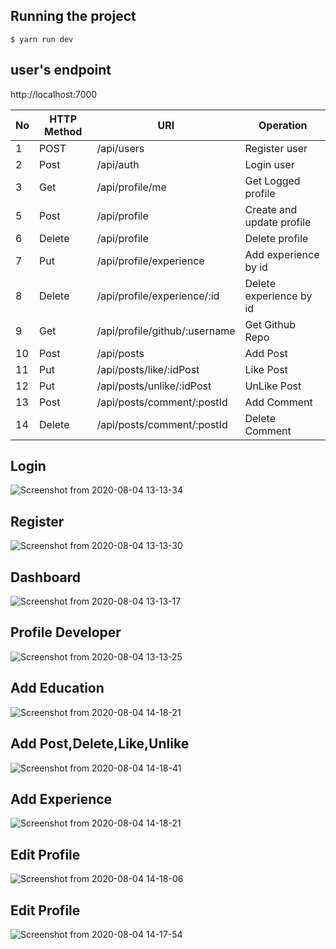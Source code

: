 ## Running the project

    $ yarn run dev

## user's endpoint
http://localhost:7000

| No  | HTTP Method | URI                                           | Operation                 |
| --- | ----------- | ---------------------                         | ------------------------- |
| 1   | POST        | /api/users                                    | Register user             |
| 2   | Post        | /api/auth                                     | Login user                |
| 3   | Get         | /api/profile/me                               | Get Logged profile        |
| 5   | Post        | /api/profile                                  | Create and update profile |
| 6   | Delete      | /api/profile                                  | Delete profile            |
| 7   | Put         | /api/profile/experience                       | Add experience by id      |
| 8   | Delete      | /api/profile/experience/:id                   | Delete experience by id   |
| 9   | Get         | /api/profile/github/:username                 | Get Github Repo           |
| 10  | Post        | /api/posts                                    | Add Post                  |
| 11  | Put         | /api/posts/like/:idPost                       | Like Post                 |
| 12  | Put         | /api/posts/unlike/:idPost                     | UnLike Post               |
| 13  | Post        | /api/posts/comment/:postId                    | Add Comment               |
| 14  | Delete      | /api/posts/comment/:postId                    | Delete Comment            |


## Login
![Screenshot from 2020-08-04 13-13-34](https://user-images.githubusercontent.com/68315330/89264026-723a9a80-d65c-11ea-97b2-4bf41682b9a2.png)

## Register
![Screenshot from 2020-08-04 13-13-30](https://user-images.githubusercontent.com/68315330/89264164-a910b080-d65c-11ea-9707-5332c2b6c331.png)

## Dashboard 
![Screenshot from 2020-08-04 13-13-17](https://user-images.githubusercontent.com/68315330/89264248-ce052380-d65c-11ea-8310-26a53917c851.png)

## Profile Developer
![Screenshot from 2020-08-04 13-13-25](https://user-images.githubusercontent.com/68315330/89264359-f856e100-d65c-11ea-8e41-26eb3404bd11.png)

## Add Education
![Screenshot from 2020-08-04 14-18-21](https://user-images.githubusercontent.com/68315330/89264795-bb3f1e80-d65d-11ea-85f3-bef3e5749321.png)

## Add Post,Delete,Like,Unlike
![Screenshot from 2020-08-04 14-18-41](https://user-images.githubusercontent.com/68315330/89264899-e7f33600-d65d-11ea-8d13-1ccb28805633.png)


## Add Experience
![Screenshot from 2020-08-04 14-18-21](https://user-images.githubusercontent.com/68315330/89264795-bb3f1e80-d65d-11ea-85f3-bef3e5749321.png)


## Edit Profile
![Screenshot from 2020-08-04 14-18-06](https://user-images.githubusercontent.com/68315330/89264723-99de3280-d65d-11ea-9388-d47873e7a3ca.png)


## Edit Profile
![Screenshot from 2020-08-04 14-17-54](https://user-images.githubusercontent.com/68315330/89264660-7f0bbe00-d65d-11ea-8a89-eeedc39ec0cc.png)

















